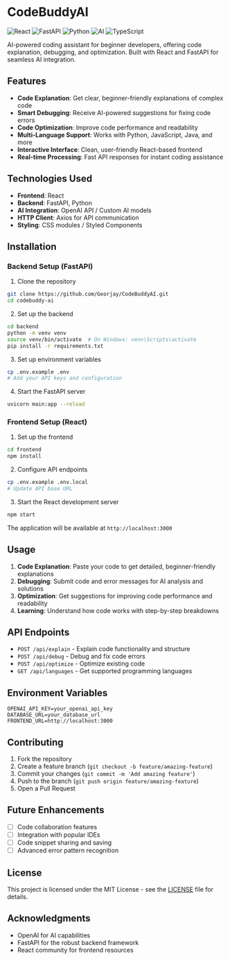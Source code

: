 # CodeBuddyAI

![React](https://img.shields.io/badge/React-20232A?style=for-the-badge&logo=react&logoColor=61DAFB)
![FastAPI](https://img.shields.io/badge/FastAPI-009688?style=for-the-badge&logo=fastapi&logoColor=white)
![Python](https://img.shields.io/badge/Python-3776AB?style=for-the-badge&logo=python&logoColor=white)
![AI](https://img.shields.io/badge/Machine%20Learning-FF6F00?style=for-the-badge&logo=scikitlearn&logoColor=white)
![TypeScript](https://img.shields.io/badge/TypeScript-3178C6?style=for-the-badge&logo=typescript&logoColor=white)

AI-powered coding assistant for beginner developers, offering code explanation, debugging, and optimization. Built with React and FastAPI for seamless AI integration.

## Features

- **Code Explanation**: Get clear, beginner-friendly explanations of complex code
- **Smart Debugging**: Receive AI-powered suggestions for fixing code errors
- **Code Optimization**: Improve code performance and readability
- **Multi-Language Support**: Works with Python, JavaScript, Java, and more
- **Interactive Interface**: Clean, user-friendly React-based frontend
- **Real-time Processing**: Fast API responses for instant coding assistance

## Technologies Used

- **Frontend**: React
- **Backend**: FastAPI, Python
- **AI Integration**: OpenAI API / Custom AI models
- **HTTP Client**: Axios for API communication
- **Styling**: CSS modules / Styled Components

## Installation

### Backend Setup (FastAPI)

1. Clone the repository
```bash
git clone https://github.com/Georjay/CodeBuddyAI.git
cd codebuddy-ai
```

2. Set up the backend
```bash
cd backend
python -m venv venv
source venv/bin/activate  # On Windows: venv\Scripts\activate
pip install -r requirements.txt
```

3. Set up environment variables
```bash
cp .env.example .env
# Add your API keys and configuration
```

4. Start the FastAPI server
```bash
uvicorn main:app --reload
```

### Frontend Setup (React)

1. Set up the frontend
```bash
cd frontend
npm install
```

2. Configure API endpoints
```bash
cp .env.example .env.local
# Update API base URL
```

3. Start the React development server
```bash
npm start
```

The application will be available at `http://localhost:3000`

## Usage

1. **Code Explanation**: Paste your code to get detailed, beginner-friendly explanations
2. **Debugging**: Submit code and error messages for AI analysis and solutions
3. **Optimization**: Get suggestions for improving code performance and readability
4. **Learning**: Understand how code works with step-by-step breakdowns

## API Endpoints

- `POST /api/explain` - Explain code functionality and structure
- `POST /api/debug` - Debug and fix code errors
- `POST /api/optimize` - Optimize existing code
- `GET /api/languages` - Get supported programming languages

## Environment Variables

```
OPENAI_API_KEY=your_openai_api_key
DATABASE_URL=your_database_url
FRONTEND_URL=http://localhost:3000
```

## Contributing

1. Fork the repository
2. Create a feature branch (`git checkout -b feature/amazing-feature`)
3. Commit your changes (`git commit -m 'Add amazing feature'`)
4. Push to the branch (`git push origin feature/amazing-feature`)
5. Open a Pull Request

## Future Enhancements

- [ ] Code collaboration features
- [ ] Integration with popular IDEs
- [ ] Code snippet sharing and saving
- [ ] Advanced error pattern recognition

## License

This project is licensed under the MIT License - see the [LICENSE](LICENSE) file for details.

## Acknowledgments

- OpenAI for AI capabilities
- FastAPI for the robust backend framework
- React community for frontend resources
